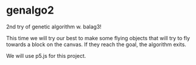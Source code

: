 # genalgo2
2nd try of genetic algorithm w. balag3!

This time we will try our best to make some flying objects that will try to
fly towards a block on the canvas. If they reach the goal, the algorithm exits.

We will use p5.js for this project.
